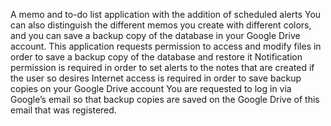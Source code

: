 A memo and to-do list application with the addition of scheduled alerts
You can also distinguish the different memos you create with different colors, and you can save a backup copy of the database in your Google Drive account.
This application requests permission to access and modify files in order to save a backup copy of the database and restore it
Notification permission is required in order to set alerts to the notes that are created if the user so desires
Internet access is required in order to save backup copies on your Google Drive account
You are requested to log in via Google’s email so that backup copies are saved on the Google Drive of this email that was registered.
